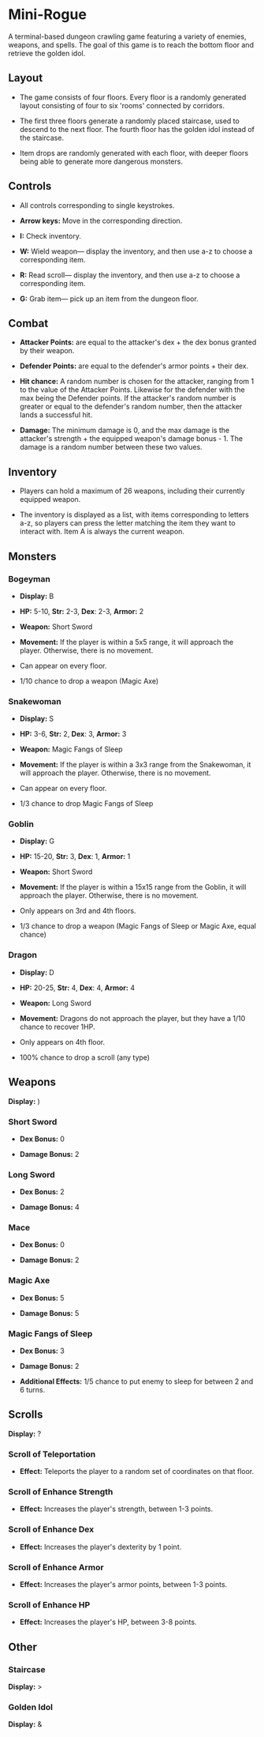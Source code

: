 # Mini-Rogue
 A terminal-based dungeon crawling game featuring a variety of enemies, weapons, and spells. The goal of this game is to reach the bottom floor and retrieve the golden idol.
 
 ## Layout
 
 * The game consists of four floors. Every floor is a randomly generated layout consisting of four to six 'rooms' connected by corridors.
 
 * The first three floors generate a randomly placed staircase, used to descend to the next floor. The fourth floor has the golden idol instead of the staircase.
 
 * Item drops are randomly generated with each floor, with deeper floors being able to generate more dangerous monsters.

## Controls

* All controls corresponding to single keystrokes.

* **Arrow keys:** Move in the corresponding direction.

* **I:** Check inventory.

* **W:** Wield weapon— display the inventory, and then use a-z to choose a corresponding item.

* **R:** Read scroll— display the inventory, and then use a-z to choose a corresponding item.

* **G:** Grab item— pick up an item from the dungeon floor.

## Combat 

 * **Attacker Points:** are equal to the attacker's dex + the dex bonus granted by their weapon.
 
 * **Defender Points:** are equal to the defender's armor points + their dex.
 
 * **Hit chance:** A random number is chosen for the attacker, ranging from 1 to the value of the Attacker Points. Likewise for the defender with the max being the Defender points. If the attacker's random number is greater or equal to the defender's random number, then the attacker lands a successful hit.
 * **Damage:** The minimum damage is 0, and the max damage is the attacker's strength + the equipped weapon's damage bonus - 1. The damage is a random number between these two values.

## Inventory

* Players can hold a maximum of 26 weapons, including their currently equipped weapon.

* The inventory is displayed as a list, with items corresponding to letters a-z, so players can press the letter matching the item they want to interact with. Item A is always the current weapon.

 
 ## Monsters
 
   ### Bogeyman
 
  * **Display:** B
 
 * **HP:** 5-10, **Str:** 2-3, **Dex**: 2-3, **Armor:** 2
 
 * **Weapon:** Short Sword
 
 * **Movement:** If the player is within a 5x5 range, it will approach the player. Otherwise, there is no movement.
 
 * Can appear on every floor.
 
 * 1/10 chance to drop a weapon (Magic Axe)
 
 ### Snakewoman
 
 * **Display:** S
 
 * **HP:** 3-6, **Str:** 2, **Dex**: 3, **Armor:** 3
 
 * **Weapon:** Magic Fangs of Sleep
 
 * **Movement:** If the player is within a 3x3 range from the Snakewoman, it will approach the player. Otherwise, there is no movement.
 
 * Can appear on every floor.
 
  * 1/3 chance to drop Magic Fangs of Sleep
  
  ### Goblin
  
  * **Display:** G
 
 * **HP:** 15-20, **Str:** 3, **Dex**: 1, **Armor:** 1
 
 * **Weapon:** Short Sword
 
 * **Movement:** If the player is within a 15x15 range from the Goblin, it will approach the player. Otherwise, there is no movement.
 
 * Only appears on 3rd and 4th floors.
 
 * 1/3 chance to drop a weapon (Magic Fangs of Sleep or Magic Axe, equal chance)
 
 
 ### Dragon
 
  * **Display:** D
 
 * **HP:** 20-25, **Str:** 4, **Dex**: 4, **Armor:** 4
 
 * **Weapon:** Long Sword
 
 * **Movement:** Dragons do not approach the player, but they have a 1/10 chance to recover 1HP.
 
 * Only appears on 4th floor.
 
 * 100% chance to drop a scroll (any type)

## Weapons

**Display:** )

### Short Sword

* **Dex Bonus:** 0

* **Damage Bonus:** 2

### Long Sword

* **Dex Bonus:** 2

* **Damage Bonus:** 4

### Mace

* **Dex Bonus:** 0

* **Damage Bonus:** 2

### Magic Axe

* **Dex Bonus:** 5

* **Damage Bonus:** 5

### Magic Fangs of Sleep

* **Dex Bonus:** 3

* **Damage Bonus:** 2

* **Additional Effects:** 1/5 chance to put enemy to sleep for between 2 and 6 turns.


## Scrolls

**Display:** ?

### Scroll of Teleportation

* **Effect:** Teleports the player to a random set of coordinates on that floor.

### Scroll of Enhance Strength

* **Effect:** Increases the player's strength, between 1-3 points.

### Scroll of Enhance Dex

* **Effect:** Increases the player's dexterity by 1 point.

### Scroll of Enhance Armor

* **Effect:** Increases the player's armor points, between 1-3 points.

### Scroll of Enhance HP

* **Effect:** Increases the player's HP, between 3-8 points.

## Other

### Staircase

**Display:** >

### Golden Idol

**Display:** &
 

 
 
 
 
